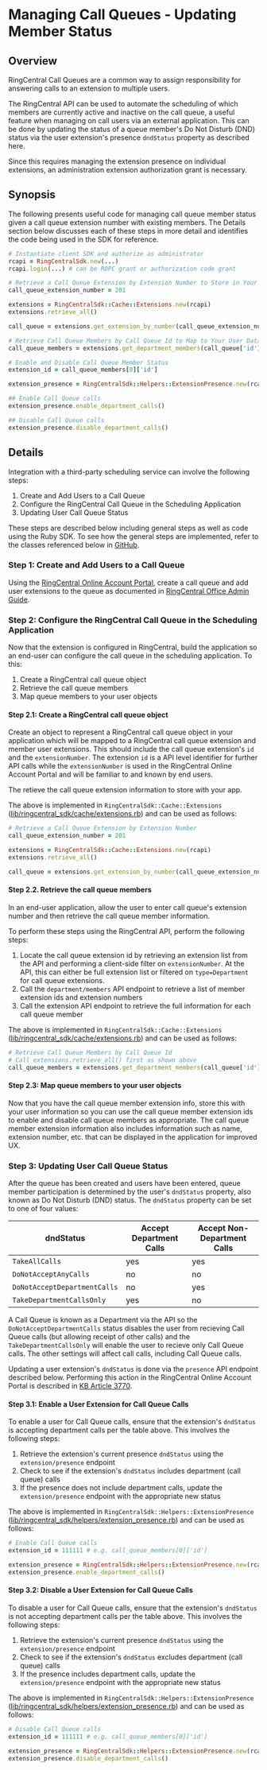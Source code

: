 # Managing Call Queues - Updating Member Status

## Overview

RingCentral Call Queues are a common way to assign responsibility for answering calls to an extension to multiple users.

The RingCentral API can be used to automate the scheduling of which members are currently active and inactive on the call queue, a useful feature when managing on call users via an external application. This can be done by updating the status of a queue member's Do Not Disturb (DND) status via the user extension's presence `dndStatus` property as described here.

Since this requires managing the extension presence on individual extensions, an administration extension authorization grant is necessary.

## Synopsis

The following presents useful code for managing call queue member status given a call queue extension number with existing members. The Details section below discusses each of these steps in more detail and identifies the code being used in the SDK for reference.

```ruby
# Instantiate client SDK and authorize as administrator
rcapi = RingCentralSdk.new(...)
rcapi.login(...) # can be ROPC grant or authorization code grant

# Retrieve a Call Queue Extension by Extension Number to Store in Your App
call_queue_extension_number = 201

extensions = RingCentralSdk::Cache::Extensions.new(rcapi)
extensions.retrieve_all()

call_queue = extensions.get_extension_by_number(call_queue_extension_number)

# Retrieve Call Queue Members by Call Queue Id to Map to Your User Database
call_queue_members = extensions.get_department_members(call_queue['id'])

# Enable and Disable Call Queue Member Status
extension_id = call_queue_members[0]['id']

extension_presence = RingCentralSdk::Helpers::ExtensionPresence.new(rcapi, extension_id)

## Enable Call Queue calls
extension_presence.enable_department_calls()

## Disable Call Queue calls
extension_presence.disable_department_calls()
```

## Details

Integration with a third-party scheduling service can involve the following steps:

1. Create and Add Users to a Call Queue
2. Configure the RingCentral Call Queue in the Scheduling Application
3. Updating User Call Queue Status

These steps are described below including general steps as well as code using the Ruby SDK. To see how the general steps are implemented, refer to the classes referenced below in [GitHub](https://github.com/grokify/ringcentral-sdk-ruby).

### Step 1: Create and Add Users to a Call Queue

Using the [RingCentral Online Account Portal](https://service.ringcentral.com), create a call queue and add user extensions to the queue as documented in [RingCentral Office Admin Guide](http://netstorage.ringcentral.com/guides/office_admin_guide.pdf).

### Step 2: Configure the RingCentral Call Queue in the Scheduling Application

Now that the extension is configured in RingCentral, build the application so an end-user can configure the call queue in the scheduling application. To this:

1. Create a RingCentral call queue object
2. Retrieve the call queue members
3. Map queue members to your user objects

#### Step 2.1: Create a RingCentral call queue object

Create an object to represent a RingCentral call queue object in your application which will be mapped to a RingCentral call queue extension and member user extensions. This should include the call queue extension's `id` and the `extensionNumber`. The extension `id` is a API level identifier for further API calls while the `extensionNumber` is used in the RingCentral Online Account Portal and will be familiar to and known by end users.

The retieve the call queue extension information to store with your app.

The above is implemented in `RingCentralSdk::Cache::Extensions` ([lib/ringcentral_sdk/cache/extensions.rb](https://github.com/grokify/ringcentral-sdk-ruby/blob/master/lib/ringcentral_sdk/cache/extensions.rb)) and can be used as follows:

```ruby
# Retrieve a Call Queue Extension by Extension Number
call_queue_extension_number = 201

extensions = RingCentralSdk::Cache::Extensions.new(rcapi)
extensions.retrieve_all()

call_queue = extensions.get_extension_by_number(call_queue_extension_number)
```

#### Step 2.2. Retrieve the call queue members

In an end-user application, allow the user to enter call queue's extension number and then retrieve the call queue member information.

To perform these steps using the RingCentral API, perform the following steps:

1. Locate the call queue extension id by retrieving an extension list from the API and performing a client-side filter on `extensionNumber`. At the API, this can either be full extension list or filtered on `type=Department` for call queue extensions.
2. Call the `department/members` API endpoint to retrieve a list of member extension ids and extension numbers
3. Call the extension API endpoint to retrieve the full information for each call queue member

The above is implemented in `RingCentralSdk::Cache::Extensions` ([lib/ringcentral_sdk/cache/extensions.rb](https://github.com/grokify/ringcentral-sdk-ruby/blob/master/lib/ringcentral_sdk/cache/extensions.rb)) and can be used as follows:

```ruby
# Retrieve Call Queue Members by Call Queue Id
# Call extensions.retrieve_all() first as shown above
call_queue_members = extensions.get_department_members(call_queue['id'])
```

#### Step 2.3: Map queue members to your user objects

Now that you have the call queue member extension info, store this with your user information so you can use the call queue member extension ids to enable and disable call queue members as appropriate. The call queue member extension information also includes information such as name, extension number, etc. that can be displayed in the application for improved UX.

### Step 3: Updating User Call Queue Status

After the queue has been created and users have been entered, queue member participation is determined by the user's `dndStatus` property, also known as Do Not Disturb (DND) status. The `dndStatus` property can be set to one of four values:

dndStatus | Accept Department Calls | Accept Non-Department Calls
----------|-------------------------|----------------------------
`TakeAllCalls` | yes | yes
`DoNotAcceptAnyCalls` | no | no
`DoNotAcceptDepartmentCalls` | no | yes
`TakeDepartmentCallsOnly` | yes | no

A Call Queue is known as a Department via the API so the `DoNotAcceptDepartmentCalls` status disables the user from recieving Call Queue calls (but allowing receipt of other calls) and the `TakeDepartmentCallsOnly` will enable the user to recieve only Call Queue calls. The other settings will affect call calls, including Call Queue calls.

Updating a user extension's `dndStatus` is done via the `presence` API endpoint described below. Performing this action in the RingCentral Online Account Portal is described in [KB Article 3770](http://success.ringcentral.com/articles/en_US/RC_Knowledge_Article/3770).

#### Step 3.1: Enable a User Extension for Call Queue Calls

To enable a user for Call Queue calls, ensure that the extension's `dndStatus` is accepting department calls per the table above. This involves the following steps:

1. Retrieve the extension's current presence `dndStatus` using the `extension/presence` endpoint
2. Check to see if the extension's `dndStatus` includes department (call queue) calls
3. If the presence does not include department calls, update the `extension/presence` endpoint with the appropriate new status

The above is implemented in `RingCentralSdk::Helpers::ExtensionPresence` ([lib/ringcentral_sdk/helpers/extension_presence.rb](https://github.com/grokify/ringcentral-sdk-ruby/blob/master/lib/ringcentral_sdk/helpers/extension_presence.rb)) and can be used as follows:

```ruby
# Enable Call Queue calls
extension_id = 111111 # e.g. call_queue_members[0]['id']

extension_presence = RingCentralSdk::Helpers::ExtensionPresence.new(rcapi, extension_id)
extension_presence.enable_department_calls()
```

#### Step 3.2: Disable a User Extension for Call Queue Calls

To disable a user for Call Queue calls, ensure that the extension's `dndStatus` is not accepting department calls per the table above. This involves the following steps:

1. Retrieve the extension's current presence `dndStatus` using the `extension/presence` endpoint
2. Check to see if the extension's `dndStatus` excludes department (call queue) calls
3. If the presence includes department calls, update the `extension/presence` endpoint with the appropriate new status

The above is implemented in `RingCentralSdk::Helpers::ExtensionPresence` ([lib/ringcentral_sdk/helpers/extension_presence.rb](https://github.com/grokify/ringcentral-sdk-ruby/blob/master/lib/ringcentral_sdk/helpers/extension_presence.rb)) and can be used as follows:

```ruby
# Disable Call Queue calls
extension_id = 111111 # e.g. call_queue_members[0]['id']

extension_presence = RingCentralSdk::Helpers::ExtensionPresence.new(rcapi, extension_id)
extension_presence.disable_department_calls()
```
